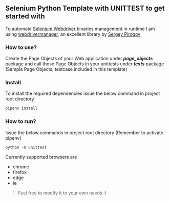 ## Selenium Python Template with UNITTEST to get started with

To automate [Selenium Webdriver](https://docs.seleniumhq.org/projects/webdriver/) binaries management in runtime I am using [webdrivermanager](https://github.com/SergeyPirogov/webdriver_manager), an excellent library by [Sergey Pirogov](https://github.com/SergeyPirogov)

### How to use?
Create the Page Objects of your Web application under **_page_objects_** package and call those Page Objects in your unittests under **_tests_** package (Sample Page Objects, testcase included in this template)

### Install
To install the required dependencies issue the below command in project root directory
```javascript
pipenv install
```

### How to run?
Issue the below commands in project root directory (Remember to activate pipenv)

```javascript
python -m unittest
```

Currently supported browsers are
* chrome
* firefox
* edge
* ie

> Feel free to modify it to your own needs :)